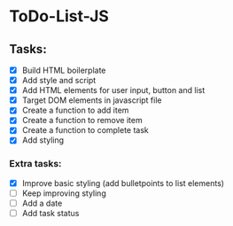 # ToDo-List-JS

## Tasks:

- [x] Build HTML boilerplate
- [x] Add style and script
- [x] Add HTML elements for user input, button and list
- [x] Target DOM elements in javascript file
- [x] Create a function to add item
- [x] Create a function to remove item
- [x] Create a function to complete task
- [x] Add styling

### Extra tasks:

- [x] Improve basic styling (add bulletpoints to list elements)
- [ ] Keep improving styling
- [ ] Add a date
- [ ] Add task status
